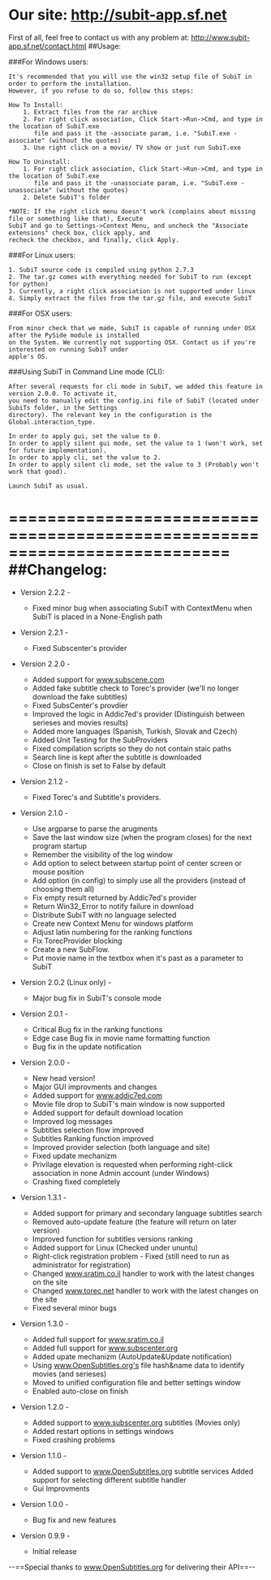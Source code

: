 # Our site: http://subit-app.sf.net

First of all, feel free to contact us with any problem at:
http://www.subit-app.sf.net/contact.html
##Usage:

###For Windows users:

	It's recommended that you will use the win32 setup file of SubiT in order to perform the installation.
	However, if you refuse to do so, follow this steps:
	
	How To Install: 
		1. Extract files from the rar archive
		2. For right click association, Click Start->Run->Cmd, and type in the location of SubiT.exe 
		   file and pass it the -associate param, i.e. "SubiT.exe -associate" (without the quotes)
		3. Use right click on a movie/ TV show or just run SubiT.exe

	How To Uninstall:
		1. For right click association, Click Start->Run->Cmd, and type in the location of SubiT.exe 
		   file and pass it the -unassociate param, i.e. "SubiT.exe -unassociate" (without the quotes)
		2. Delete SubiT's folder

	*NOTE: If the right click menu doesn't work (complains about missing file or something like that), Execute 
	SubiT and go to Settings->Context Menu, and uncheck the "Associate extensions" check box, click apply, and
	recheck the checkbox, and finally, click Apply.

###For Linux users:

	1. SubiT source code is compiled using python 2.7.3
	2. The tar.gz comes with everything needed for SubiT to run (except for python)
	3. Currently, a right click association is not supported under linux
	4. Simply extract the files from the tar.gz file, and execute SubiT

###For OSX users:

	From minor check that we made, SubiT is capable of running under OSX after the PySide module is installed
	on the System. We currently not supporting OSX. Contact us if you're interested on running SubiT under 
	apple's OS.


###Using SubiT in Command Line mode (CLI):

	After several requests for cli mode in SubiT, we added this feature in version 2.0.0. To activate it, 
	you need to manually edit the config.ini file of SubiT (located under SubiTs folder, in the Settings 
	directory). The relevant key in the configuration is the Global.interaction_type.

	In order to apply gui, set the value to 0.
	In order to apply silent gui mode, set the value to 1 (won't work, set for future implementation).
	In order to apply cli, set the value to 2.
	In order to apply silent cli mode, set the value to 3 (Probably won't work that good).

	Launch SubiT as usual.

===========================================================================
##Changelog:
===========================================================================
* Version 2.2.2 - 
  * Fixed minor bug when associating SubiT with ContextMenu when SubiT is placed in a None-English path

* Version 2.2.1 - 
  * Fixed Subscenter's provider
  
* Version 2.2.0 -
  * Added support for www.subscene.com
  * Added fake subtitle check to Torec's provider (we'll no longer download the fake subtitles)
  * Fixed SubsCenter's provdier
  * Improved the logic in Addic7ed's provider (Distinguish between serieses and movies results)
  * Added more languages (Spanish, Turkish, Slovak and Czech)
  * Added Unit Testing for the SubProviders
  * Fixed compilation scripts so they do not contain staic paths
  * Search line is kept after the subtitle is downloaded
  * Close on finish is set to False by default

* Version 2.1.2 -
  * Fixed Torec's and Subtitle's providers.

* Version 2.1.0 -
  * Use argparse to parse the arugments
  * Save the last window size (when the program closes) for the next program startup
  * Remember the visibility of the log window
  * Add option to select between startup point of center screen or mouse position
  * Add option (in config) to simply use all the providers (instead of choosing them all)
  * Fix empty result returned by Addic7ed's provider
  * Return Win32_Error to notify failure in download
  * Distribute SubiT with no language selected
  * Create new Context Menu for windows platform
  * Adjust latin numbering for the ranking functions
  * Fix TorecProvider blocking
  * Create a new SubFlow.
  * Put movie name in the textbox when it's past as a parameter to SubiT

* Version 2.0.2 (Linux only) - 
  * Major bug fix in SubiT's console mode

* Version 2.0.1 - 
  * Critical Bug fix in the ranking functions
  * Edge case Bug fix in movie name formatting function
  * Bug fix in the update notification

* Version 2.0.0 - 
  * New head version!
  * Major GUI improvments and changes
  * Added support for www.addic7ed.com
  * Movie file drop to SubiT's main window is now supported
  * Added support for default download location
  * Improved log messages
  * Subtitles selection flow improved
  * Subtitles Ranking function improved
  * Improved provider selection (both language and site)
  * Fixed update mechanizm
  * Privilage elevation is requested when performing right-click association in none Admin account (under Windows)
  * Crashing fixed completely

* Version 1.3.1 - 
  * Added support for primary and secondary language subtitles search
  * Removed auto-update feature (the feature will return on later version)
  * Improved function for subtitles versions ranking
  * Added support for Linux (Checked under ununtu)
  * Right-click registration problem - Fixed (still need to run as administrator for registration)
  * Changed www.sratim.co.il handler to work with the latest changes on the site
  * Changed www.torec.net handler to work with the latest changes on the site
  * Fixed several minor bugs

* Version 1.3.0 - 
  * Added full support for www.sratim.co.il
  * Added full support for www.subscenter.org
  * Added upate mechanizm (AutoUpdate&Update notification)
  * Using www.OpenSubtitles.org's file hash&name data to identify movies (and serieses) 
  * Moved to unified configuration file and better settings window
  * Enabled auto-close on finish

* Version 1.2.0 - 
  * Added support to www.subscenter.org subtitles (Movies only)
  * Added restart options in settings windows
  * Fixed crashing problems

* Version 1.1.0 - 
  * Added support to www.OpenSubtitles.org subtitle services Added support for selecting different subtitle handler 
  * Gui Improvments 

* Version 1.0.0 - 
  * Bug fix and new features 

* Version 0.9.9 - 
  * Initial release


--==Special thanks to www.OpenSubtitles.org for delivering their API==--
